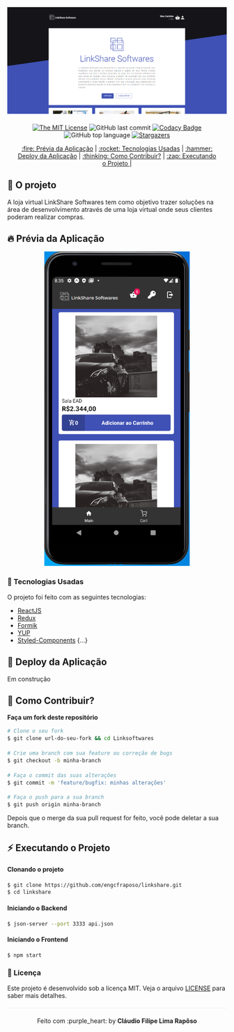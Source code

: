 <div align="center" style="margin-bottom: 20px;">
<img alt="linkshare" src="./img/logo.png" width="auto" heigth="auto"/>
</div>

<div align="center" style="margin: 20px;">

[![The MIT License](https://img.shields.io/badge/license-MIT-green.svg?style=flat-square)](http://github.com/engcfraposo/linkshare-Mobile/LICENSE.md)
![GitHub last commit](https://img.shields.io/github/last-commit/engcfraposo/linkshare-Mobile?color=green&style=flat-square)
[![Codacy Badge](https://app.codacy.com/project/badge/Grade/30e0ef7a3c2146498723e53c9fcaeda7)](https://www.codacy.com/manual/engcfraposo/linkshare-Mobile_2?utm_source=github.com&amp;utm_medium=referral&amp;utm_content=engcfraposo/linkshare-Mobile&amp;utm_campaign=Badge_Grade)
![GitHub top language](https://img.shields.io/github/languages/top/engcfraposo/linkshare-Mobile?style=flat-square)
<a href="https://github.com/engcfraposo/linkshare-Mobile/stargazers">
    <img alt="Stargazers" src="https://img.shields.io/github/stars/engcfraposo/linkshare-Mobile?style=social">
  </a>


<p align="center" >
  <a href="#fire-prévia-da-aplicação"> :fire: Prévia da Aplicação</a> |
  <a href="#rocket-tecnologias-usadas"> :rocket: Tecnologias Usadas</a> |
  <a href="#hammer-deploy-da-aplicação"> :hammer: Deploy da Aplicação</a> |
  <a href="#thinking-como-contribuir?"> :thinking: Como Contribuir?</a> |
  <a href="#zap-executando-o-projeto"> :zap: Executando o Projeto </a> |
</p>

</div>

## :barber: O projeto

A loja virtual LinkShare Softwares tem como objetivo trazer soluções na área de desenvolvimento através de uma loja virtual onde seus clientes poderam realizar compras.

## :fire: Prévia da Aplicação

<div align="center">
<img src="./img/dashboard.jpg" alt="preview"/>
</div>

### :rocket: Tecnologias Usadas

O projeto foi feito com as seguintes tecnologias:

- [ReactJS](https://pt-br.reactjs.org/)
- [Redux](https://redux.js.org/)
- [Formik](https://formik.org/)
- [YUP](https://www.npmjs.com/package/yup)
- [Styled-Components](https://styled-components.com/)
{...}

## :hammer: Deploy da Aplicação

Em construção


## :thinking: Como Contribuir?
**Faça um fork deste repositório**

```bash
# Clone o seu fork
$ git clone url-do-seu-fork && cd Linksoftwares

# Crie uma branch com sua feature ou correção de bugs
$ git checkout -b minha-branch

# Faça o commit das suas alterações
$ git commit -m 'feature/bugfix: minhas alterações'

# Faça o push para a sua branch
$ git push origin minha-branch
```

Depois que o merge da sua pull request for feito, você pode deletar a sua branch.

## :zap: Executando o Projeto
#### Clonando o projeto
```sh
$ git clone https://github.com/engcfraposo/linkshare.git
$ cd linkshare
```

#### Iniciando o Backend
```sh
$ json-server --port 3333 api.json
```

#### Iniciando o Frontend
```sh
$ npm start
```

### :memo: Licença

Este projeto é desenvolvido sob a licença MIT. Veja o arquivo [LICENSE](LICENSE.md) para saber mais detalhes.

<p align="center" style="margin-top: 20px; border-top: 1px solid #eee; padding-top: 20px;">Feito com :purple_heart: by <strong> Cláudio Filipe Lima Rapôso</strong> </p>

